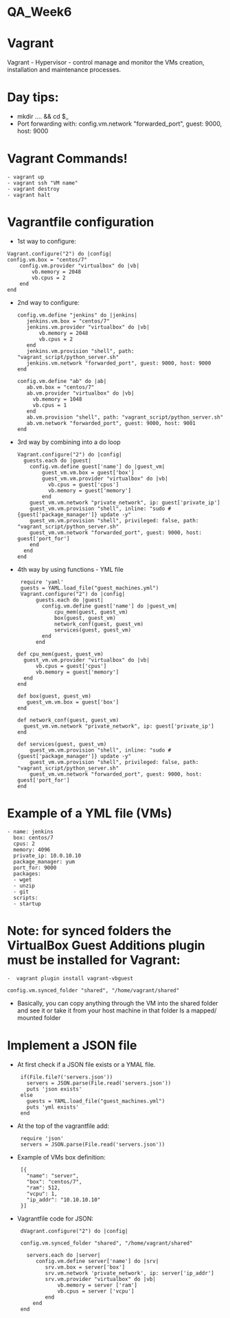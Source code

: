 # QA_Week6

# Vagrant

Vagrant - Hypervisor - control manage and monitor the VMs creation, installation and maintenance processes.
#   Day tips:

  - mkdir .... && cd $_
  - Port forwarding with: config.vm.network "forwarded_port", guest: 9000, host: 9000

# Vagrant Commands!
    - vagrant up
    - vagrant ssh "VM name"
    - vagrant destroy
    - vagrant halt

# Vagrantfile configuration

  -  1st way to configure:
            
    Vagrant.configure("2") do |config|
    config.vm.box = "centos/7"
        config.vm.provider "virtualbox" do |vb|
            vb.memory = 2048
            vb.cpus = 2
        end
    end

 - 2nd way to configure:
                
       config.vm.define "jenkins" do |jenkins|
          jenkins.vm.box = "centos/7"
          jenkins.vm.provider "virtualbox" do |vb|
              vb.memory = 2048
              vb.cpus = 2
          end
          jenkins.vm.provision "shell", path: "vagrant_script/python_server.sh"
          jenkins.vm.network "forwarded_port", guest: 9000, host: 9000
       end
        
       config.vm.define "ab" do |ab|
          ab.vm.box = "centos/7"
          ab.vm.provider "virtualbox" do |vb|
            vb.memory = 1048
            vb.cpus = 1
          end
          ab.vm.provision "shell", path: "vagrant_script/python_server.sh"
          ab.vm.network "forwarded_port", guest: 9000, host: 9001
       end
 
  - 3rd way by combining into a do loop
  
        Vagrant.configure("2") do |config|
          guests.each do |guest|
            config.vm.define guest['name'] do |guest_vm|
                guest_vm.vm.box = guest['box']
                guest_vm.vm.provider "virtualbox" do |vb|
                  vb.cpus = guest['cpus']
                  vb.memory = guest['memory']
                end
            guest_vm.vm.network "private_network", ip: guest['private_ip']
            guest_vm.vm.provision "shell", inline: "sudo #{guest['package_manager']} update -y"
            guest_vm.vm.provision "shell", privileged: false, path: "vagrant_script/python_server.sh"
            guest_vm.vm.network "forwarded_port", guest: 9000, host: guest['port_for']
            end
          end
        end

  - 4th way by using functions - YML file
        
         require 'yaml'
         guests = YAML.load_file("guest_machines.yml")
         Vagrant.configure("2") do |config|
              guests.each do |guest|
                config.vm.define guest['name'] do |guest_vm|
                    cpu_mem(guest, guest_vm)
                    box(guest, guest_vm)
                    network_conf(guest, guest_vm)
                    services(guest, guest_vm)
                end
              end
    
        def cpu_mem(guest, guest_vm)
          guest_vm.vm.provider "virtualbox" do |vb|
              vb.cpus = guest['cpus']
              vb.memory = guest['memory']
          end
        end
     
        def box(guest, guest_vm)
           guest_vm.vm.box = guest['box']
        end
  
        def network_conf(guest, guest_vm)
          guest_vm.vm.network "private_network", ip: guest['private_ip']
        end
        
        def services(guest, guest_vm)
            guest_vm.vm.provision "shell", inline: "sudo #{guest['package_manager']} update -y"
            guest_vm.vm.provision "shell", privileged: false, path: "vagrant_script/python_server.sh"
            guest_vm.vm.network "forwarded_port", guest: 9000, host: guest['port_for']
        end

# Example of a YML file (VMs)

    - name: jenkins
      box: centos/7
      cpus: 2
      memory: 4096 
      private_ip: 10.0.10.10
      package_manager: yum
      port_for: 9000
      packages:
      - wget
      - unzip
      - git
      scripts:
      - startup
      
 # Note: for synced folders the VirtualBox Guest Additions plugin must be installed for Vagrant:  
 
    -  vagrant plugin install vagrant-vbguest
    
    config.vm.synced_folder "shared", "/home/vagrant/shared"
    
- Basically, you can copy anything through the VM into the shared folder and see it or take it from
your host machine in that folder
Is a mapped/ mounted folder

# Implement a JSON file

 - At first check if a JSON file exists or a YMAL file.
 
        if(File.file?('servers.json'))
          servers = JSON.parse(File.read('servers.json'))
          puts 'json exists'
        else
          guests = YAML.load_file("guest_machines.yml")
          puts 'yml exists'
        end
        
        
  -  At the top of the vagrantfile add:
       
          require 'json'
          servers = JSON.parse(File.read('servers.json'))

 - Example of VMs box definition:
     
        [{
          "name": "server",
          "box": "centos/7",
          "ram": 512,
          "vcpu": 1,
          "ip_addr": "10.10.10.10"
        }]
        
 - Vagrantfile code for JSON:
 
        dVagrant.configure("2") do |config|

        config.vm.synced_folder "shared", "/home/vagrant/shared"

          servers.each do |server|
             config.vm.define server['name'] do |srv|
                srv.vm.box = server['box']
                srv.vm.network 'private_network', ip: server['ip_addr']
                srv.vm.provider "virtualbox" do |vb|
                    vb.memory = server ['ram']
                    vb.cpus = server ['vcpu']
                end
            end
        end
